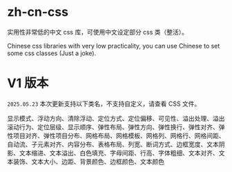# zh-cn-css
实用性非常低的中文 css 库，可使用中文设定部分 css 类（整活）。

Chinese css libraries with very low practicality, you can use Chinese to set some css classes (Just a joke).

# V1 版本
`2025.05.23`
本次更新支持以下类名，不支持自定义，请查看 CSS 文件。

显示模式、浮动方向、清除浮动、定位方式、定位偏移、可见性、溢出处理、溢出滚动行为、定位层级、显示顺序、弹性布局、弹性方向、弹性换行、弹性对齐、弹性项目对齐、弹性项目分布、网格布局、网格模板、网格列、网格行、网格间距、自动流、子元素对齐、内容分布、表格布局、列宽、断词方式、边框宽度、文本阴影、文本缩进、文本溢出、白色填充、字母间距、行高、字体粗细、文本对齐、文本装饰、文本大小、边距、背景颜色、边框颜色、文本颜色
